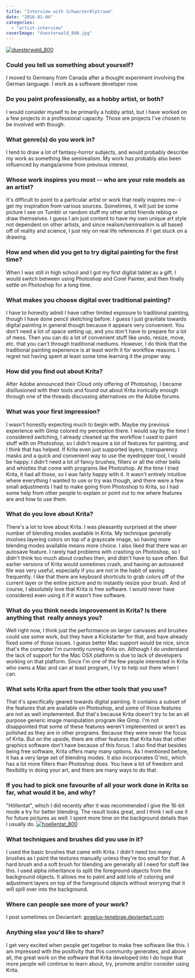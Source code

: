 ```yaml
---
title: "Interview with SchwarzerAlptraum"
date: "2016-01-04"
categories: 
  - "artist-interview"
coverImage: "duesterwald_800.jpg"
---
```


[![duesterwald_800](../images/duesterwald_800.jpg)](https://krita.org/wp-content/uploads/2016/01/duesterwald_800.jpg)

### Could you tell us something about yourself?

I moved to Germany from Canada after a thought experiment involving the German language. I work as a software developer now.

### Do you paint professionally, as a hobby artist, or both?

I would consider myself to be primarily a hobby artist, but I have worked on a few projects in a professional capacity. Those are projects I've chosen to be involved with though.

### What genre(s) do you work in?

I tend to draw a lot of fantasy-horror subjects, and would probably describe my work as something like semirealism. My work has probably also been influenced by manga/anime from previous interest.

### Whose work inspires you most -- who are your role models as an artist?

It's difficult to point to a particular artist or work that really inspires me--I get my inspiration from various sources. Sometimes, it will just be some picture I see on Tumblr or random stuff my other artist friends reblog or draw themselves. I guess I am just content to have my own unique art style not dependent on other artists, and since realism/semirealism is all based off of reality and science, I just rely on real life references if I get stuck on a drawing.

### How and when did you get to try digital painting for the first time?

When I was still in high school and I got my first digital tablet as a gift. I would switch between using Photoshop and Corel Painter, and then finally settle on Photoshop for a long time.

### What makes you choose digital over traditional painting?

I have to honestly admit I have rather limited exposure to traditional painting, though I have done pencil sketching before. I guess I just gravitate towards digital painting in general though because it appears very convenient. You don't need a lot of space setting up, and you don't have to prepare for a lot of mess. Then you can do a lot of convenient stuff like undo, resize, move, etc. that you can't through traditional mediums. However, I do think that the traditional painting experience is at least worth it for workflow reasons. I regret not having spent at least some time learning it the proper way.

### How did you find out about Krita?

After Adobe announced their Cloud only offering of Photoshop, I became disillusioned with their tools and found out about Krita ironically enough through one of the threads discussing alternatives on the Adobe forums.

### What was your first impression?

I wasn't honestly expecting much to begin with. Maybe my previous experience with Gimp colored my perception there. I would say by the time I considered switching, I already cleaned up the workflow I used to paint stuff with on Photoshop, so I didn't require a lot of features for painting, and I think that has helped. If Krita even just supported layers, transparency masks and a quick and convenient way to use the eyedropper tool, I would be happy. I didn't need a lot of fancy brushes, filters or all the other bells and whistles that come with programs like Photoshop. At the time I tried Krita, it had all those, so I was fairly happy with it. It wasn't entirely intuitive where everything I wanted to use or try was though, and there were a few small adjustments I had to make going from Photoshop to Krita, so I had some help from other people to explain or point out to me where features are and how to use them.

### What do you love about Krita?

There's a lot to love about Krita. I was pleasantly surprised at the sheer number of blending modes available in Krita. My technique generally involves layering colors on top of a grayscale image, so having more blending modes available means more choice. I also liked that there was an autosave feature. I rarely had problems with crashing on Photoshop, so I didn't think too much about crashes then, and didn't have to save often. But earlier versions of Krita would sometimes crash, and having an autosaved file was very useful, especially if you are not in the habit of saving frequently. I like that there are keyboard shortcuts to grab colors off of the current layer or the entire picture and to instantly resize your brush. And of course, I absolutely love that Krita is free software. I would never have considered even using it if it wasn't free software.

### What do you think needs improvement in Krita? Is there anything that  really annoys you?

Well right now, I think just the performance on larger canvases and brushes could use some work, but they have a Kickstarter for that, and have already fixed some of those issues. I guess better Mac support would be nice, since that's the computer I'm currently running Krita on. Although I do understand the lack of support for the Mac OSX platform is due to lack of developers working on that platform. Since I'm one of the few people interested in Krita who owns a Mac and can at least program, I try to help out there when I can.

### What sets Krita apart from the other tools that you use?

That it's specifically geared towards digital painting. It contains a subset of the features that are available on Photoshop, and some of those features are not as well implemented. But that's because Krita doesn't try to be an all purpose generic image manipulation program like Gimp. I'm not disappointed that some of these features weren't implemented or aren't as polished as they are in other programs. Because they were never the focus of Krita. But on the upside, there are other features that Krita has that other graphics software don't have because of this focus. I also find that besides being free software, Krita offers many many options. As I mentioned before, it has a very large set of blending modes. It also incorporates G'mic, which has a lot more filters than Photoshop does. You have a lot of freedom and flexibility in doing your art, and there are many ways to do that.

### If you had to pick one favourite of all your work done in Krita so far, what would it be, and why?

"Höllentat", which I did recently after it was recommended I give the 16-bit mode a try for better blending. The result looks great, and I think I will use it for future pictures as well. I spent more time on the background details than I usually do. [![hoellentat_800](../images/hoellentat_800.jpg)](https://krita.org/wp-content/uploads/2016/01/hoellentat_800.jpg)

### What techniques and brushes did you use in it?

I used the basic brushes that came with Krita. I didn't need too many brushes as I paint the textures manually unless they're too small for that. A hard brush and a soft brush for blending are generally all I need for stuff like this. I used alpha inheritance to split the foreground objects from the background objects. It allows me to paint and add lots of coloring and adjustment layers on top of the foreground objects without worrying that it will spill over into the background.

### Where can people see more of your work?

I post sometimes on Deviantart: [angelus-tenebrae.deviantart.com](http://angelus-tenebrae.deviantart.com)

### Anything else you'd like to share?

I get very excited when people get together to make free software like this. I am impressed with the positivity that this community generates, and above all, the great work on the software that Krita developed into I do hope that more people will continue to learn about, try, promote and/or consider using Krita.
